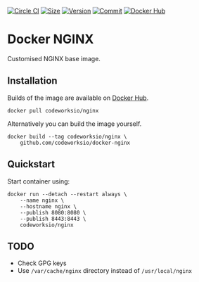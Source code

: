 [![Circle CI](https://circleci.com/gh/codeworksio/docker-nginx.svg?style=shield "CircleCI")](https://circleci.com/gh/codeworksio/docker-nginx)&nbsp;[![Size](https://images.microbadger.com/badges/image/codeworksio/nginx.svg)](http://microbadger.com/images/codeworksio/nginx)&nbsp;[![Version](https://images.microbadger.com/badges/version/codeworksio/nginx.svg)](http://microbadger.com/images/codeworksio/nginx)&nbsp;[![Commit](https://images.microbadger.com/badges/commit/codeworksio/nginx.svg)](http://microbadger.com/images/codeworksio/nginx)&nbsp;[![Docker Hub](https://img.shields.io/docker/pulls/codeworksio/nginx.svg)](https://hub.docker.com/r/codeworksio/nginx/)

Docker NGINX
============

Customised NGINX base image.

Installation
------------

Builds of the image are available on [Docker Hub](https://hub.docker.com/r/codeworksio/nginx/).

    docker pull codeworksio/nginx

Alternatively you can build the image yourself.

    docker build --tag codeworksio/nginx \
        github.com/codeworksio/docker-nginx

Quickstart
----------

Start container using:

    docker run --detach --restart always \
        --name nginx \
        --hostname nginx \
        --publish 8080:8080 \
        --publish 8443:8443 \
        codeworksio/nginx

TODO
----

* Check GPG keys
* Use `/var/cache/nginx` directory instead of `/usr/local/nginx`
